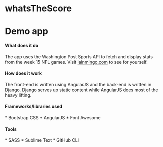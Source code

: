 whatsTheScore
=============
<h1>Demo app</h1>

<h4>What does it do</h4>
The app uses the Washington Post Sports API to fetch and display stats from the week 15 NFL games. Visit <a href='http://iainmingo.com/'>iainmingo.com</a> to see for yourself.


<h4>How does it work</h4>
The front-end is written using AngularJS and the back-end is written in Django. Django serves up static content while AngularJS does most of the heavy lifting.

<h4>Frameworks/libraries used</h4>
* Bootstrap CSS
* AngularJS
* Font Awesome

<h4>Tools</h4>
* SASS
* Sublime Text
* GitHub CLI


